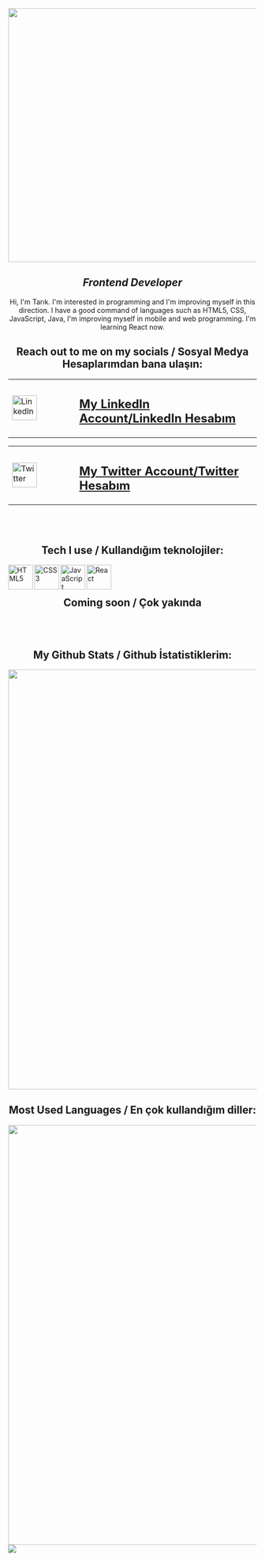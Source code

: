 <img src="https://i.giphy.com/media/MC6eSuC3yypCU/giphy.webp" width="960" height="514" >

<h2 align="center" dir="auto"><i>Frontend Developer </i></h2>

<p align="center" dir="auto">
Hi, I'm Tarık. I'm interested in programming and I'm improving myself in this direction. I have a good command of languages such as HTML5, CSS, JavaScript, Java, I'm improving myself in mobile and web programming. I'm learning React now.
</p>


<h2 align="center" dir="auto"><b>Reach out to me on my socials / Sosyal Medya Hesaplarımdan bana ulaşın:</b></h2>

<table align="center" dir="auto" id="linkedin-table">
  <tr>
    <td style="width: 120px;">
      <a
      href="https://tr.linkedin.com/in/tar%C4%B1k-salur-157679236"
      title="TARIK SALUR"
      rel="noopener noreferrer"
      >
      <img src="https://cdn-icons-png.flaticon.com/512/145/145807.png" alt="LinkedIn" width="50"
      </a>
    </td>
    <td>
      <h2><b><a href="https://tr.linkedin.com/in/tar%C4%B1k-salur-157679236" rel="noopener noreferrer" title="TARIK SALUR">
          My LinkedIn Account/LinkedIn Hesabım
        </a></b></h2>
    </td>
</table>
<table align="center" dir="auto" id="twitter-table">
    <td style="width: 120px;">
      <a
      href="https://twitter.com/yaafatii"
      title="tarrİK"
      rel="noopener noreferrer"
      >
      <img src="https://cdn-icons-png.flaticon.com/512/3670/3670151.png" alt="Twitter" width="50"
      </a>
    </td>
    <td>
      <h2><b><a href="#" rel="noopener noreferrer" title="Fatii">
          My Twitter Account/Twitter Hesabım
        </a></b></h2>
    </td>
  </tr>
</table>


<br></br>

<h2 align="center" dir="auto"><b>Tech I use / Kullandığım teknolojiler:</b></h2>

<img align="left" dir="auto" src="https://raw.githubusercontent.com/danielcranney/readme-generator/main/public/icons/skills/html5-colored.svg" width="50" title="HTML5">
<img align="left" dir="auto" src="https://raw.githubusercontent.com/danielcranney/readme-generator/main/public/icons/skills/css3-colored.svg" width="50" title="CSS3">
<img align="left" dir="auto" src="https://raw.githubusercontent.com/danielcranney/readme-generator/main/public/icons/skills/javascript-colored.svg" width="50" title="JavaScript">
<img align="left" src="https://cdn-icons-png.flaticon.com/512/875/875209.png" width="50" title="React">

<br></br>

<h2 align="center" dir="auto"><b> Coming soon / Çok yakında </b></h2>


<br></br>

<h2 align="center" dir="auto"><b> My Github Stats / Github İstatistiklerim: </b></h2>
<img src = "https://github-readme-stats.vercel.app/api?username=Tariksalur&theme=radical&show_icons=true" width="850" >

<h2 align="center" dir="auto"><b> Most Used Languages / En çok kullandığım diller: </b></h2>
<img src = "https://github-readme-stats.vercel.app/api/top-langs/?username=Tariksalur&layout=compact" width="850">

<img align="center" src="https://komarev.com/ghpvc/?username=Tariksalur&color=green&style=flat-square&show=unique">


</div>

                                                                                         

<!--
**Tariksalur/Tariksalur** is a ✨ _special_ ✨ repository because its `README.md` (this file) appears on your GitHub profile.

Here are some ideas to get you started:

- 🔭 I’m currently working on ...
- 🌱 I’m currently learning ...
- 👯 I’m looking to collaborate on ...
- 🤔 I’m looking for help with ...
- 💬 Ask me about ...
- 📫 How to reach me: ...
- 😄 Pronouns: ...
- ⚡ Fun fact: ...
-->
